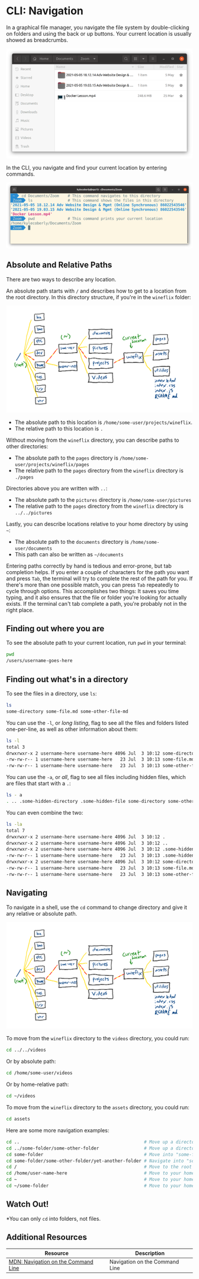 # CLI: Navigation

In a graphical file manager, you navigate the file system by double-clicking on folders and using the back or up buttons. Your current location is usually showed as breadcrumbs.

![Graphical file manager](assets/file-manager.png)

In the CLI, you navigate and find your current location by entering commands.

![CLI file management](assets/cli.png)

## Absolute and Relative Paths

There are two ways to describe any location.

An absolute path starts with `/` and describes how to get to a location from the root directory. In this directory structure, if you're in the `wineflix` folder:

![Directory structure](assets/cli-navigation-1.png)

* The absolute path to this location is `/home/some-user/projects/wineflix`.
* The relative path to this location is `.`

Without moving from the `wineflix` directory, you can describe paths to other directories:

* The absolute path to the `pages` directory is `/home/some-user/projects/wineflix/pages`
* The relative path to the `pages` directory from the `wineflix` directory is `./pages`

Directories above you are written with `..`:

* The absolute path to the `pictures` directory is `/home/some-user/pictures`
* The relative path to the `pages` directory from the `wineflix` directory is `../../pictures`

Lastly, you can describe locations relative to your home directory by using `~`:

* The absolute path to the `documents` directory is `/home/some-user/documents`
* This path can also be written as `~/documents`

Entering paths correctly by hand is tedious and error-prone, but tab completion helps. If you enter a couple of characters for the path you want and press `Tab`, the terminal will try to complete the rest of the path for you. If there's more than one possible match, you can press `Tab` repeatedly to cycle through options. This accomplishes two things: It saves you time typing, and it also ensures that the file or folder you're looking for actually exists. If the terminal can't tab complete a path, you're probably not in the right place.

## Finding out where you are

To see the absolute path to your current location, run `pwd` in your terminal:

```bash
pwd
/users/username-goes-here
```

## Finding out what's in a directory

To see the files in a directory, use `ls`:

```bash
ls
some-directory some-file.md some-other-file-md
```

You can use the `-l`, or _long listing_, flag to see all the files and folders listed one-per-line, as well as other information about them:

```bash
ls -l
total 3
drwxrwxr-x 2 username-here username-here 4096 Jul  3 10:12 some-directory
-rw-rw-r-- 1 username-here username-here   23 Jul  3 10:13 some-file.md
-rw-rw-r-- 1 username-here username-here   23 Jul  3 10:13 some-other-file.md
```

You can use the `-a`, or _all_, flag to see all files including hidden files, which are files that start with a `.`:

```bash
ls - a
. .. .some-hidden-directory .some-hidden-file some-directory some-other-directory some-file.md some-other-file-md
```

You can even combine the two:

```bash
ls -la
total 7
drwxrwxr-x 2 username-here username-here 4096 Jul  3 10:12 .
drwxrwxr-x 2 username-here username-here 4096 Jul  3 10:12 ..
drwxrwxr-x 2 username-here username-here 4096 Jul  3 10:12 .some-hidden-directory
-rw-rw-r-- 1 username-here username-here   23 Jul  3 10:13 .some-hidden-file.md
drwxrwxr-x 2 username-here username-here 4096 Jul  3 10:12 some-directory
-rw-rw-r-- 1 username-here username-here   23 Jul  3 10:13 some-file.md
-rw-rw-r-- 1 username-here username-here   23 Jul  3 10:13 some-other-file.md
```

## Navigating

To navigate in a shell, use the `cd` command to change directory and give it any relative or absolute path.

![Directory structure](assets/cli-navigation-1.png)

To move from the `wineflix` directory to the `videos` directory, you could run:

```bash
cd ../../videos
```

Or by absolute path:

```bash
cd /home/some-user/videos
```

Or by home-relative path:

```bash
cd ~/videos
```

To move from the `wineflix` directory to the `assets` directory, you could run:

```bash
cd assets
```

Here are some more navigation examples:

```bash
cd ..                                               # Move up a directory
cd ../some-folder/some-other-folder                 # Move up a directory, then into "some-folder", then "some-other-folder."
cd some-folder                                      # Move into "some-folder"
cd some-folder/some-other-folder/yet-another-folder # Navigate into "some-folder", then "some-other-folder", then "yet-another-folder"
cd /                                                # Move to the root directory
cd /home/user-name-here                             # Move to your home directory
cd ~                                                # Move to your home directory
cd ~/some-folder                                    # Move to your home directory, then "some-folder"
```

## Watch Out!

*You can only `cd` into folders, not files.

## Additional Resources

| Resource | Description |
| --- | --- |
| [MDN: Navigation on the Command Line](https://developer.mozilla.org/en-US/docs/Learn/Tools_and_testing/Understanding_client-side_tools/Command_line#navigation_on_the_command_line) | Navigation on the Command Line |
